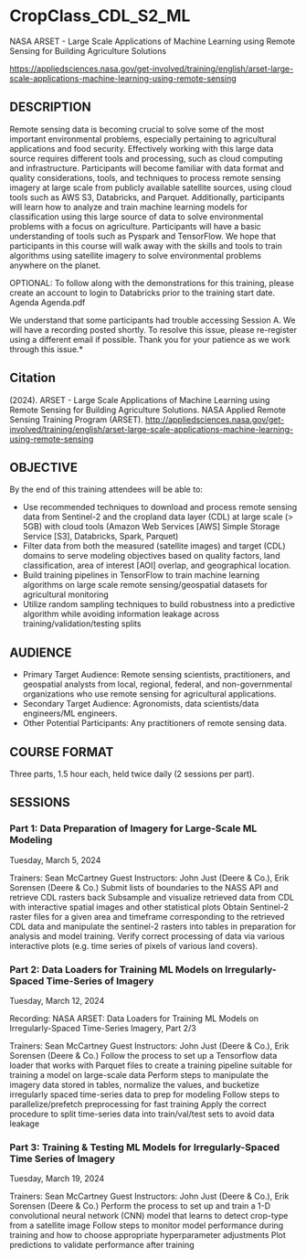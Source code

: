 # CropClass_CDL_S2_ML

NASA ARSET - Large Scale Applications of Machine Learning using Remote Sensing for Building Agriculture Solutions

https://appliedsciences.nasa.gov/get-involved/training/english/arset-large-scale-applications-machine-learning-using-remote-sensing

## DESCRIPTION

Remote sensing data is becoming crucial to solve some of the most important environmental problems, especially pertaining to agricultural applications and food security. Effectively working with this large data source requires different tools and processing, such as cloud computing and infrastructure. Participants will become familiar with data format and quality considerations, tools, and techniques to process remote sensing imagery at large scale from publicly available satellite sources, using cloud tools such as AWS S3, Databricks, and Parquet. Additionally, participants will learn how to analyze and train machine learning models for classification using this large source of data to solve environmental problems with a focus on agriculture. Participants will have a basic understanding of tools such as Pyspark and TensorFlow. We hope that participants in this course will walk away with the skills and tools to train algorithms using satellite imagery to solve environmental problems anywhere on the planet.

OPTIONAL: To follow along with the demonstrations for this training, please create an account to login to Databricks prior to the training start date.
Agenda
Agenda.pdf

We understand that some participants had trouble accessing Session A. We will have a recording posted shortly. To resolve this issue, please re-register using a different email if possible. Thank you for your patience as we work through this issue.*

## Citation
(2024). ARSET - Large Scale Applications of Machine Learning using Remote Sensing for Building Agriculture Solutions. NASA Applied Remote Sensing Training Program (ARSET). http://appliedsciences.nasa.gov/get-involved/training/english/arset-large-scale-applications-machine-learning-using-remote-sensing

## OBJECTIVE

By the end of this training attendees will be able to:
- Use recommended techniques to download and process remote sensing data from Sentinel-2 and the cropland data layer (CDL) at large scale (> 5GB) with cloud tools (Amazon Web Services [AWS] Simple Storage Service [S3], Databricks, Spark, Parquet)
- Filter data from both the measured (satellite images) and target (CDL) domains to serve modeling objectives based on quality factors, land classification, area of interest [AOI] overlap, and geographical location.
- Build training pipelines in TensorFlow to train machine learning algorithms on large scale remote sensing/geospatial datasets for agricultural monitoring
- Utilize random sampling techniques to build robustness into a predictive algorithm while avoiding information leakage across training/validation/testing splits

## AUDIENCE
- Primary Target Audience: Remote sensing scientists, practitioners, and geospatial analysts from local, regional, federal, and non-governmental organizations who use remote sensing for agricultural applications.
- Secondary Target Audience: Agronomists, data scientists/data engineers/ML engineers.
- Other Potential Participants: Any practitioners of remote sensing data.

## COURSE FORMAT
Three parts, 1.5 hour each, held twice daily (2 sessions per part).

## SESSIONS
### Part 1: Data Preparation of Imagery for Large-Scale ML Modeling
Tuesday, March 5, 2024

Trainers: Sean McCartney
Guest Instructors: John Just (Deere & Co.), Erik Sorensen (Deere & Co.)
Submit lists of boundaries to the NASS API and retrieve CDL rasters back
Subsample and visualize retrieved data from CDL with interactive spatial images and other statistical plots
Obtain Sentinel-2 raster files for a given area and timeframe corresponding to the retrieved CDL data and manipulate the sentinel-2 rasters into tables in preparation for analysis and model training.
Verify correct processing of data via various interactive plots (e.g. time series of pixels of various land covers).

### Part 2: Data Loaders for Training ML Models on Irregularly-Spaced Time-Series of Imagery
Tuesday, March 12, 2024

Recording: NASA ARSET: Data Loaders for Training ML Models on Irregularly-Spaced Time-Series Imagery, Part 2/3

Trainers: Sean McCartney
Guest Instructors: John Just (Deere & Co.), Erik Sorensen (Deere & Co.)
Follow the process to set up a Tensorflow data loader that works with Parquet files to create a training pipeline suitable for training a model on large-scale data
Perform steps to manipulate the imagery data stored in tables, normalize the values, and bucketize irregularly spaced time-series data to prep for modeling
Follow steps to parallelize/prefetch preprocessing for fast training
Apply the correct procedure to split time-series data into train/val/test sets to avoid data leakage

### Part 3: Training & Testing ML Models for Irregularly-Spaced Time Series of Imagery
Tuesday, March 19, 2024

Trainers: Sean McCartney
Guest Instructors: John Just (Deere & Co.), Erik Sorensen (Deere & Co.)
Perform the process to set up and train a 1-D convolutional neural network (CNN) model that learns to detect crop-type from a satellite image
Follow steps to monitor model performance during training and how to choose appropriate hyperparameter adjustments
Plot predictions to validate performance after training
